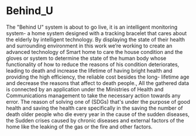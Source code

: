 # Behind_U
The "Behind U" system is about to go live, it is an intelligent monitoring system- a home system designed with a tracking bracelet that cares about the elderly by intelligent technology. By displaying the state of their health and surrounding environment in this work  we’re working to create an advanced technology of Smart home to care the house condition and the gloves or system to determine the state of the human body whose functionality of how to reduce the reasons of his condition deteriorates, leading to death and increase the lifetime of having bright health and providing the high efficiency, the reliable cost besides the long- lifetime age and decrease the reasons that affect to death people., All the gathered data is connected by an application under the Ministries of Health and Communications management to take the necessary action towards any error. The reason of solving one of (SDGs) that's under the purpose of good health and saving the health care specifically in the saving the number of death older people who die every year in the cause of the sudden diseases, the Sudden crises caused by chronic diseases and external factors of the home like the leaking of the gas or the fire and other factors.
